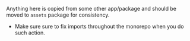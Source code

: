 Anything here is copied from some other app/package and should be moved to `assets` package for consistency.

- Make sure sure to fix imports throughout the monorepo when you do such action.
